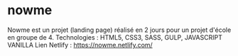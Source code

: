 # nowme

Nowme est un projet (landing page) réalisé en 2 jours pour un projet d'école en groupe de 4. 
Technologies : HTML5, CSS3, SASS, GULP, JAVASCRIPT VANILLA
Lien Netlify : https://nowme.netlify.com/
